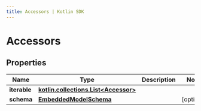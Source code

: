 ```yaml
---
title: Accessors | Kotlin SDK
---
```



# Accessors

## Properties
Name | Type | Description | Notes
------------ | ------------- | ------------- | -------------
**iterable** | [**kotlin.collections.List&lt;Accessor&gt;**](Accessor) |  | 
**schema** | [**EmbeddedModelSchema**](EmbeddedModelSchema) |  |  [optional]



